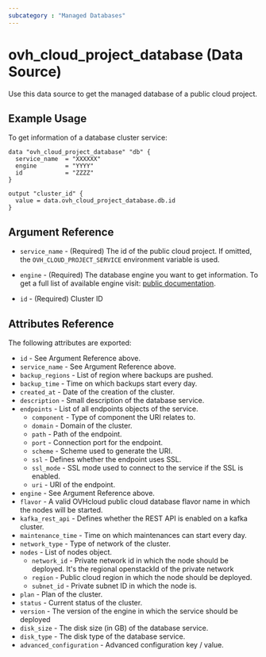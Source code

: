```yaml
---
subcategory : "Managed Databases"
---
```


# ovh_cloud_project_database (Data Source)

Use this data source to get the managed database of a public cloud project.

## Example Usage

To get information of a database cluster service:

```hcl
data "ovh_cloud_project_database" "db" {
  service_name  = "XXXXXX"
  engine        = "YYYY"
  id            = "ZZZZ"
}

output "cluster_id" {
  value = data.ovh_cloud_project_database.db.id
}
```

## Argument Reference


* `service_name` - (Required) The id of the public cloud project. If omitted,
  the `OVH_CLOUD_PROJECT_SERVICE` environment variable is used.

* `engine` - (Required) The database engine you want to get information. To get a full list of available engine visit:
[public documentation](https://docs.ovh.com/gb/en/publiccloud/databases).

* `id` - (Required) Cluster ID


## Attributes Reference


The following attributes are exported:

* `id` - See Argument Reference above.
* `service_name` - See Argument Reference above.
* `backup_regions` - List of region where backups are pushed.
* `backup_time` - Time on which backups start every day.
* `created_at` - Date of the creation of the cluster.
* `description` - Small description of the database service.
* `endpoints` - List of all endpoints objects of the service.
  * `component` - Type of component the URI relates to.
  * `domain` - Domain of the cluster.
  * `path` - Path of the endpoint.
  * `port` - Connection port for the endpoint.
  * `scheme` - Scheme used to generate the URI.
  * `ssl` - Defines whether the endpoint uses SSL.
  * `ssl_mode` - SSL mode used to connect to the service if the SSL is enabled.
  * `uri` - URI of the endpoint.
* `engine` - See Argument Reference above.
* `flavor` - A valid OVHcloud public cloud database flavor name in which the nodes will be started.
* `kafka_rest_api` - Defines whether the REST API is enabled on a kafka cluster.
* `maintenance_time` - Time on which maintenances can start every day.
* `network_type` - Type of network of the cluster.
* `nodes` - List of nodes object.
  * `network_id` - Private network id in which the node should be deployed. It's the regional openstackId of the private network
  * `region` - Public cloud region in which the node should be deployed.
  * `subnet_id` -  Private subnet ID in which the node is.
* `plan` - Plan of the cluster.
* `status` - Current status of the cluster.
* `version` - The version of the engine in which the service should be deployed
* `disk_size` - The disk size (in GB) of the database service.
* `disk_type` -  The disk type of the database service.
* `advanced_configuration` -  Advanced configuration key / value.
